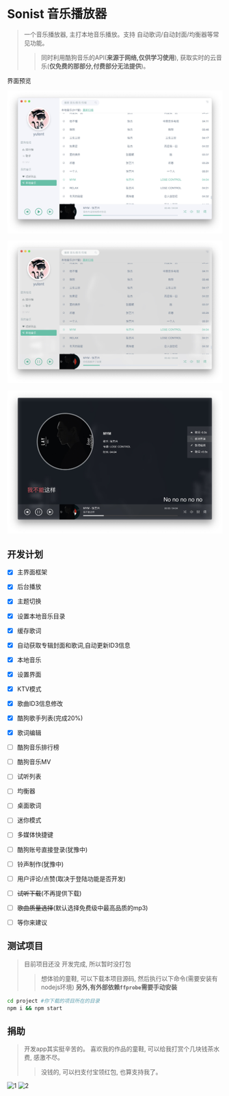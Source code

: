 # Sonist 音乐播放器
> 一个音乐播放器, 主打本地音乐播放。支持 自动歌词/自动封面/均衡器等常见功能。
>> 同时利用酷狗音乐的API(**来源于网络,仅供学习使用**), 获取实时的云音乐(**仅免费的那部分,付费部分无法提供**)。


界面预览

![demo](./demo1.jpg)

![demo](./demo2.jpg)

![demo](./demo3.jpg)


## 开发计划

- [x] 主界面框架
- [x] 后台播放
- [x] 主题切换
- [x] 设置本地音乐目录
- [x] 缓存歌词
- [x] 自动获取专辑封面和歌词,自动更新ID3信息
- [x] 本地音乐
- [x] 设置界面
- [x] KTV模式
- [x] 歌曲ID3信息修改
- [x] 酷狗歌手列表(完成20%)
- [x] 歌词编辑
- [ ] 酷狗音乐排行榜
- [ ] 酷狗音乐MV
- [ ] 试听列表
- [ ] 均衡器
- [ ] 桌面歌词
- [ ] 迷你模式
- [ ] 多媒体快捷键
- [ ] 酷狗账号直接登录(犹豫中)
- [ ] 铃声制作(犹豫中)
- [ ] 用户评论/点赞(取决于登陆功能是否开发)
- [ ] ~~试听下载~~(不再提供下载)
- [ ] ~~歌曲质量选择~~(默认选择免费级中最高品质的mp3)
- [ ] 等你来建议


## 测试项目
> 目前项目还没 开发完成, 所以暂时没打包
>> 想体验的童鞋, 可以下载本项目源码, 然后执行以下命令(需要安装有nodejs环境)
>> **另外,有外部依赖`ffprobe`需要手动安装**

```bash
cd project #你下载的项目所在的目录
npm i && npm start
```


## 捐助
> 开发app其实挺辛苦的。 喜欢我的作品的童鞋, 可以给我打赏个几块钱茶水费, 感激不尽。
>> 没钱的, 可以扫支付宝领红包, 也算支持我了。

![1](./ali0.jpg) ![2](./ali1.jpg)